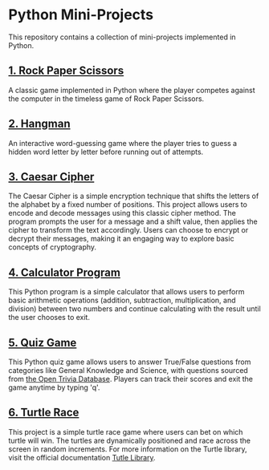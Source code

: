 # Python Mini-Projects

This repository contains a collection of mini-projects implemented in Python.

## [1. Rock Paper Scissors](./01.%20Rock%20Paper%20Scissors)

A classic game implemented in Python where the player competes against the computer in the timeless game of Rock Paper Scissors.

## [2. Hangman](./02.%20Hangman)

An interactive word-guessing game where the player tries to guess a hidden word letter by letter before running out of attempts.

## [3. Caesar Cipher](./03.%20Caesar%20Cipher)

The Caesar Cipher is a simple encryption technique that shifts the letters of the alphabet by a fixed number of positions. This project allows users to encode and decode messages using this classic cipher method. The program prompts the user for a message and a shift value, then applies the cipher to transform the text accordingly. Users can choose to encrypt or decrypt their messages, making it an engaging way to explore basic concepts of cryptography.

## [4. Calculator Program](./04.%20Calculator)

This Python program is a simple calculator that allows users to perform basic arithmetic operations (addition, subtraction, multiplication, and division) between two numbers and continue calculating with the result until the user chooses to exit.

## [5. Quiz Game](./05.%20Quiz%20Game)

This Python quiz game allows users to answer True/False questions from categories like General Knowledge and Science, with questions sourced from [the Open Trivia Database](https://opentdb.com/). Players can track their scores and exit the game anytime by typing 'q'.

## [6. Turtle Race](./05.%20Turtle%20Race)
This project is a simple turtle race game where users can bet on which turtle will win. The turtles are dynamically positioned and race across the screen in random increments.
For more information on the Turtle library, visit the official documentation [Tutle Library](https://docs.python.org/3/library/turtle.html#module-turtle).
